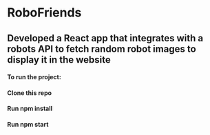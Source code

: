 # RoboFriends

## Developed a React app that integrates with a robots API to fetch random robot images to display it in the website

#### To run the project:

#### Clone this repo
#### Run npm install
#### Run npm start
